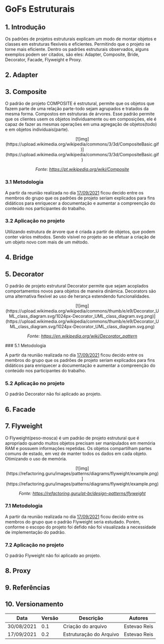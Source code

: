 # GoFs Estruturais
## 1. Introdução

Os padrões de projetos estruturais explicam um modo de montar objetos e classes em estruturas flexíveis e eficientes. Permitindo que o projeto se torne mais eficiente. Dentro os padrões estruturais observados, alguns exemplos podem ser citados, são eles: Adapter, Composite, Bride, Decorator, Facade, Flyweight e Proxy.
    
## 2. Adapter 
## 3. Composite 

O padrão de projeto COMPOSITE é estrutural, permite que os objetos que fazem parte de uma relação parte-todo sejam agrupados e tratados da mesma forma. Compostos em estruturas de árvores.
Esse padrão permite que os clientes usem os objetos individuamente ou em composições, ele é capaz de fazer as mesmas operações em uma agregação de objetos(todo) e em objetos indivíduais(parte).

<center>
[![img](https://upload.wikimedia.org/wikipedia/commons/3/3d/CompositeBasic.gif)](https://upload.wikimedia.org/wikipedia/commons/3/3d/CompositeBasic.gif)

_Fonte: https://pt.wikipedia.org/wiki/Composite_
</center>

### 3.1 Metodologia

A partir da reunião realizada no dia [17/09/2021](./atas/17-09-21.md) ficou decido entre os membros do grupo que os padrões de projeto seriam explicados para fins didáticos para enriquecer a documentação e aumentar a compreenção do conteúdo nos participantes do trabalho.

### 3.2 Aplicação no projeto

Utilizando estrutura de árvore que é criada a partir de objetos, que podem conter vários métodos. Sendo visível no projeto ao se efetuar a criação de um objeto novo com mais de um método.

## 4. Bridge 
## 5. Decorator 

O padrão de projeto estrutural Decorator permite que sejam acoplados comportamentos novos para objetos de maneira dinâmica. Decorators são uma alternativa flexível ao uso de herança estendendo funcionalidades.


<center>
[![img](https://upload.wikimedia.org/wikipedia/commons/thumb/e/e9/Decorator_UML_class_diagram.svg/1024px-Decorator_UML_class_diagram.svg.png)](https://upload.wikimedia.org/wikipedia/commons/thumb/e/e9/Decorator_UML_class_diagram.svg/1024px-Decorator_UML_class_diagram.svg.png)

_Fonte: https://en.wikipedia.org/wiki/Decorator_pattern_
</center>
### 5.1 Metodologia

A partir da reunião realizada no dia [17/09/2021](./atas/17-09-21.md) ficou decido entre os membros do grupo que os padrões de projeto seriam explicados para fins didáticos para enriquecer a documentação e aumentar a compreenção do conteúdo nos participantes do trabalho.

### 5.2 Aplicação no projeto

O padrão Decorator não foi aplicado ao projeto.


## 6. Facade 
## 7. Flyweight 

O Flyweight(peso-mosca) é um padrão de projeto estrutural que é apropriado quando muitos objetos precisam ser manipulados em memória RAM e possuem informações repetidas. Os objetos compartilham partes comuns de estado, em vez de manter todos os dados em cada objeto. Otimizando o uso de memória. 


<center>
[![img](https://refactoring.guru/images/patterns/diagrams/flyweight/example.png)](https://refactoring.guru/images/patterns/diagrams/flyweight/example.png)

_Fonte: https://refactoring.guru/pt-br/design-patterns/flyweight_
</center>

### 7.1 Metodologia

A partir da reunião realizada no dia [17/09/2021](./atas/17-09-21.md) ficou decido entre os membros do grupo que o padrão Flyweight seria estudado. Porém, conforme o escopo do projeto foi defido não foi visualizada a necessidade de implementação do padrão.

### 7.2 Aplicação no projeto

O padrão Flyweight não foi aplicado ao projeto.

## 8. Proxy 
## 9. Referências
## 10. Versionamento


| Data       | Versão | Descrição         | Autores       | 
| ---------- | ------ | ----------------- | ------------- | 
| 30/08/2021 | 0.1    | Criação do arquivo| Estevao Reis  |
| 17/09/2021 | 0.2    | Estruturação do Arquivo| Estevao Reis |